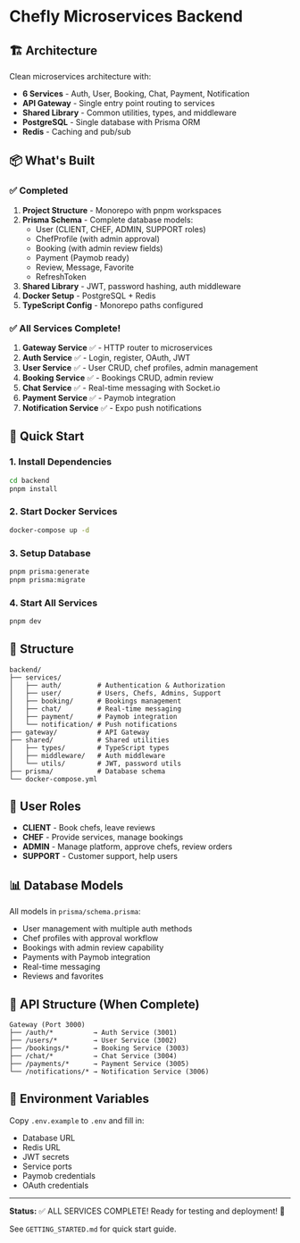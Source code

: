 # Chefly Microservices Backend

## 🏗️ Architecture

Clean microservices architecture with:
- **6 Services** - Auth, User, Booking, Chat, Payment, Notification
- **API Gateway** - Single entry point routing to services
- **Shared Library** - Common utilities, types, and middleware
- **PostgreSQL** - Single database with Prisma ORM
- **Redis** - Caching and pub/sub

## 📦 What's Built

### ✅ Completed
1. **Project Structure** - Monorepo with pnpm workspaces
2. **Prisma Schema** - Complete database models:
   - User (CLIENT, CHEF, ADMIN, SUPPORT roles)
   - ChefProfile (with admin approval)
   - Booking (with admin review fields)
   - Payment (Paymob ready)
   - Review, Message, Favorite
   - RefreshToken
3. **Shared Library** - JWT, password hashing, auth middleware
4. **Docker Setup** - PostgreSQL + Redis
5. **TypeScript Config** - Monorepo paths configured

### ✅ All Services Complete!
1. **Gateway Service** ✅ - HTTP router to microservices
2. **Auth Service** ✅ - Login, register, OAuth, JWT
3. **User Service** ✅ - User CRUD, chef profiles, admin management
4. **Booking Service** ✅ - Bookings CRUD, admin review
5. **Chat Service** ✅ - Real-time messaging with Socket.io
6. **Payment Service** ✅ - Paymob integration
7. **Notification Service** ✅ - Expo push notifications

## 🚀 Quick Start

### 1. Install Dependencies
```bash
cd backend
pnpm install
```

### 2. Start Docker Services
```bash
docker-compose up -d
```

### 3. Setup Database
```bash
pnpm prisma:generate
pnpm prisma:migrate
```

### 4. Start All Services
```bash
pnpm dev
```

## 📁 Structure

```
backend/
├── services/
│   ├── auth/         # Authentication & Authorization
│   ├── user/         # Users, Chefs, Admins, Support
│   ├── booking/      # Bookings management
│   ├── chat/         # Real-time messaging
│   ├── payment/      # Paymob integration
│   └── notification/ # Push notifications
├── gateway/          # API Gateway
├── shared/           # Shared utilities
│   ├── types/        # TypeScript types
│   ├── middleware/   # Auth middleware
│   └── utils/        # JWT, password utils
├── prisma/           # Database schema
└── docker-compose.yml
```

## 🔐 User Roles

- **CLIENT** - Book chefs, leave reviews
- **CHEF** - Provide services, manage bookings
- **ADMIN** - Manage platform, approve chefs, review orders
- **SUPPORT** - Customer support, help users

## 📊 Database Models

All models in `prisma/schema.prisma`:
- User management with multiple auth methods
- Chef profiles with approval workflow
- Bookings with admin review capability
- Payments with Paymob integration
- Real-time messaging
- Reviews and favorites

## 🎯 API Structure (When Complete)

```
Gateway (Port 3000)
├── /auth/*          → Auth Service (3001)
├── /users/*         → User Service (3002)
├── /bookings/*      → Booking Service (3003)
├── /chat/*          → Chat Service (3004)
├── /payments/*      → Payment Service (3005)
└── /notifications/* → Notification Service (3006)
```

## 📝 Environment Variables

Copy `.env.example` to `.env` and fill in:
- Database URL
- Redis URL
- JWT secrets
- Service ports
- Paymob credentials
- OAuth credentials

---

**Status:** ✅ ALL SERVICES COMPLETE! Ready for testing and deployment! 🎉

See `GETTING_STARTED.md` for quick start guide.

